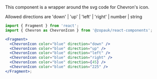 This component is a wrapper around the svg code for Chevron's icon.

Allowed directions are 'down' | 'up' | 'left' | 'right' | number | string

```jsx
import { Fragment } from 'react';
import { Chevron as ChevronIcon } from '@zopauk/react-components';

<Fragment>
  <ChevronIcon color="blue" direction="down" />
  <ChevronIcon color="blue" direction="up" />
  <ChevronIcon color="blue" direction="left" />
  <ChevronIcon color="blue" direction="right" />
  <ChevronIcon color="blue" direction={45} />
  <ChevronIcon color="blue" direction="225" />
</Fragment>;
```
